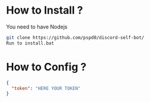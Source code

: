 # How to Install ?
You need to have Nodejs
``````bash
git clone https://github.com/pspd0/discord-self-bot/
Run to install.bat
``````
# How to Config ?
```json
{
  "token": "HERE YOUR TOKEN"
}
```
